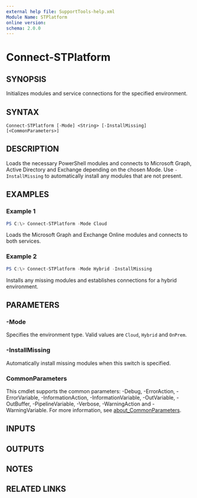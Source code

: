```yaml
---
external help file: SupportTools-help.xml
Module Name: STPlatform
online version:
schema: 2.0.0
---
```


# Connect-STPlatform

## SYNOPSIS
Initializes modules and service connections for the specified environment.

## SYNTAX
```
Connect-STPlatform [-Mode] <String> [-InstallMissing] [<CommonParameters>]
```

## DESCRIPTION
Loads the necessary PowerShell modules and connects to Microsoft Graph,
Active Directory and Exchange depending on the chosen Mode. Use
`-InstallMissing` to automatically install any modules that are not
present.

## EXAMPLES
### Example 1
```powershell
PS C:\> Connect-STPlatform -Mode Cloud
```
Loads the Microsoft Graph and Exchange Online modules and connects to both services.

### Example 2
```powershell
PS C:\> Connect-STPlatform -Mode Hybrid -InstallMissing
```
Installs any missing modules and establishes connections for a hybrid environment.

## PARAMETERS
### -Mode
Specifies the environment type. Valid values are `Cloud`, `Hybrid` and `OnPrem`.

### -InstallMissing
Automatically install missing modules when this switch is specified.

### CommonParameters
This cmdlet supports the common parameters: -Debug, -ErrorAction, -ErrorVariable,
-InformationAction, -InformationVariable, -OutVariable, -OutBuffer, -PipelineVariable,
-Verbose, -WarningAction and -WarningVariable. For more information, see
[about_CommonParameters](http://go.microsoft.com/fwlink/?LinkID=113216).

## INPUTS

## OUTPUTS

## NOTES

## RELATED LINKS
